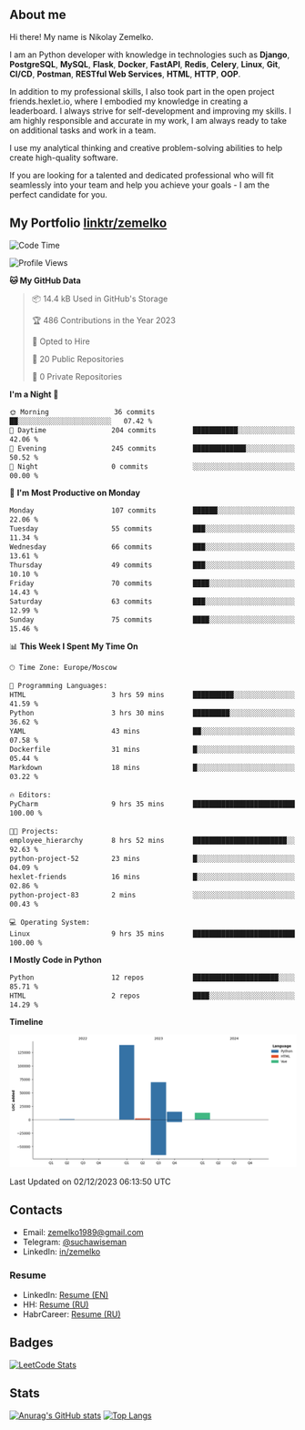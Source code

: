 ## About me
Hi there! My name is Nikolay Zemelko. 

I am an Python developer with knowledge in technologies such as **Django**, **PostgreSQL**, **MySQL**, **Flask**, **Docker**, **FastAPI**, **Redis**, **Celery**, **Linux**, **Git**, **CI/CD**, **Postman**, **RESTful Web Services**, **HTML**, **HTTP**, **OOP**.

In addition to my professional skills, I also took part in the open project friends.hexlet.io, where I embodied my knowledge in creating a leaderboard.
I always strive for self-development and improving my skills. I am highly responsible and accurate in my work, I am always ready to take on additional tasks and work in a team.

I use my analytical thinking and creative problem-solving abilities to help create high-quality software.

If you are looking for a talented and dedicated professional who will fit seamlessly into your team and help you achieve your goals - I am the perfect candidate for you.

## My Portfolio [linktr/zemelko](https://linktr.ee/zemelko)


<!--START_SECTION:waka-->
![Code Time](http://img.shields.io/badge/Code%20Time-21%20hrs%2038%20mins-blue)

![Profile Views](http://img.shields.io/badge/Profile%20Views-76-blue)

**🐱 My GitHub Data** 

> 📦 14.4 kB Used in GitHub's Storage 
 > 
> 🏆 486 Contributions in the Year 2023
 > 
> 💼 Opted to Hire
 > 
> 📜 20 Public Repositories 
 > 
> 🔑 0 Private Repositories 
 > 
**I'm a Night 🦉** 

```text
🌞 Morning                36 commits          ██░░░░░░░░░░░░░░░░░░░░░░░   07.42 % 
🌆 Daytime                204 commits         ███████████░░░░░░░░░░░░░░   42.06 % 
🌃 Evening                245 commits         █████████████░░░░░░░░░░░░   50.52 % 
🌙 Night                  0 commits           ░░░░░░░░░░░░░░░░░░░░░░░░░   00.00 % 
```
📅 **I'm Most Productive on Monday** 

```text
Monday                   107 commits         ██████░░░░░░░░░░░░░░░░░░░   22.06 % 
Tuesday                  55 commits          ███░░░░░░░░░░░░░░░░░░░░░░   11.34 % 
Wednesday                66 commits          ███░░░░░░░░░░░░░░░░░░░░░░   13.61 % 
Thursday                 49 commits          ███░░░░░░░░░░░░░░░░░░░░░░   10.10 % 
Friday                   70 commits          ████░░░░░░░░░░░░░░░░░░░░░   14.43 % 
Saturday                 63 commits          ███░░░░░░░░░░░░░░░░░░░░░░   12.99 % 
Sunday                   75 commits          ████░░░░░░░░░░░░░░░░░░░░░   15.46 % 
```


📊 **This Week I Spent My Time On** 

```text
🕑︎ Time Zone: Europe/Moscow

💬 Programming Languages: 
HTML                     3 hrs 59 mins       ██████████░░░░░░░░░░░░░░░   41.59 % 
Python                   3 hrs 30 mins       █████████░░░░░░░░░░░░░░░░   36.62 % 
YAML                     43 mins             ██░░░░░░░░░░░░░░░░░░░░░░░   07.58 % 
Dockerfile               31 mins             █░░░░░░░░░░░░░░░░░░░░░░░░   05.44 % 
Markdown                 18 mins             █░░░░░░░░░░░░░░░░░░░░░░░░   03.22 % 

🔥 Editors: 
PyCharm                  9 hrs 35 mins       █████████████████████████   100.00 % 

🐱‍💻 Projects: 
employee_hierarchy       8 hrs 52 mins       ███████████████████████░░   92.63 % 
python-project-52        23 mins             █░░░░░░░░░░░░░░░░░░░░░░░░   04.09 % 
hexlet-friends           16 mins             █░░░░░░░░░░░░░░░░░░░░░░░░   02.86 % 
python-project-83        2 mins              ░░░░░░░░░░░░░░░░░░░░░░░░░   00.43 % 

💻 Operating System: 
Linux                    9 hrs 35 mins       █████████████████████████   100.00 % 
```

**I Mostly Code in Python** 

```text
Python                   12 repos            █████████████████████░░░░   85.71 % 
HTML                     2 repos             ████░░░░░░░░░░░░░░░░░░░░░   14.29 % 
```



**Timeline**

![Lines of Code chart](https://raw.githubusercontent.com/zemelko/zemelko/main/assets/bar_graph.png)


 Last Updated on 02/12/2023 06:13:50 UTC
<!--END_SECTION:waka-->

## Contacts

* Email: [zemelko1989@gmail.com](mailto:zemelko1989@gmail.com)
* Telegram: [@suchawiseman](https://t.me/suchawiseman)
* LinkedIn: [in/zemelko](https://www.linkedin.com/in/zemelko)

### Resume

* LinkedIn: [Resume (EN)](https://www.linkedin.com/in/zemelko)
* HH: [Resume (RU)](https://hh.ru/resume/4a4435a9ff09e87f6c0039ed1f4e475572454c)
* HabrCareer: [Resume (RU)](https://career.habr.com/zemelko1)

## Badges

[![LeetCode Stats](https://leetcode.card.workers.dev/zemelko?font=source_code_pro&extension=null)](https://leetcode.com/zemelko/)

## Stats
[![Anurag's GitHub stats](https://github-readme-stats.vercel.app/api?username=zemelko)](https://github.com/zemelko/github-readme-stats)
[![Top Langs](https://github-readme-stats.vercel.app/api/top-langs/?username=zemelko&layout=compact&langs_count=10)](https://github.com/zemelko/github-readme-stats)
